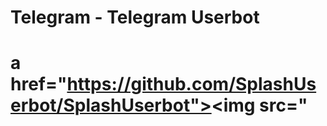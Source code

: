 # Telegram - Telegram Userbot

# <p align="left">a href="https://github.com/SplashUserbot/SplashUserbot"><img src="
<!--<"
**SplashUserbot/SplashUserbot** is a ✨ _special_ ✨ repository because its `README.md` (this file) appears on your GitHub profile.

Here are some ideas to get you started:

- 🔭 I’m currently working on ...Splash Userbot
- 🌱 I’m currently learning ...Python
- 📫 How to reach me: ... you can find me on telegram @TerrorAK 
- ⚡ Fun fact: ... I am noob😶
-->
